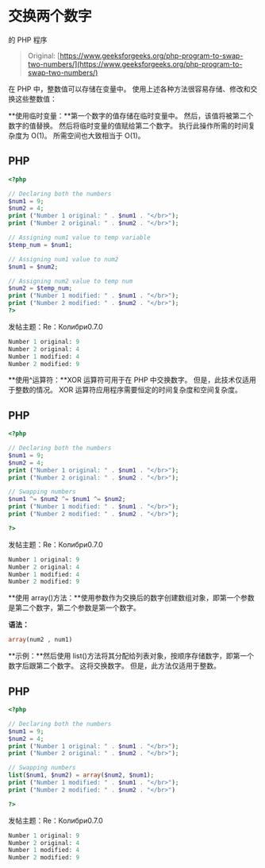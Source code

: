# 交换两个数字

的 PHP 程序

> Original: [https://www.geeksforgeeks.org/php-program-to-swap-two-numbers/](https://www.geeksforgeeks.org/php-program-to-swap-two-numbers/)

在 PHP 中，整数值可以存储在变量中。 使用上述各种方法很容易存储、修改和交换这些整数值：

**使用临时变量：**第一个数字的值存储在临时变量中。 然后，该值将被第二个数字的值替换。 然后将临时变量的值赋给第二个数字。 执行此操作所需的时间复杂度为 O(1)。 所需空间也大致相当于 O(1)。

## PHP

```php
<?php

// Declaring both the numbers
$num1 = 9;
$num2 = 4;
print ("Number 1 original: " . $num1 . "</br>");
print ("Number 2 original: " . $num2 . "</br>");

// Assigning num1 value to temp variable
$temp_num = $num1;

// Assigning num1 value to num2
$num1 = $num2;

// Assigning num2 value to temp num
$num2 = $temp_num;
print ("Number 1 modified: " . $num1 . "</br>");
print ("Number 2 modified: " . $num2 . "</br>");
?> 
```

发帖主题：Re：Колибри0.7.0

```php
Number 1 original: 9
Number 2 original: 4
Number 1 modified: 4
Number 2 modified: 9
```

**使用^运算符：**XOR 运算符可用于在 PHP 中交换数字。 但是，此技术仅适用于整数的情况。 XOR 运算符应用程序需要恒定的时间复杂度和空间复杂度。

## PHP

```php
<?php

// Declaring both the numbers
$num1 = 9;
$num2 = 4;
print ("Number 1 original: " . $num1 . "</br>");
print ("Number 2 original: " . $num2 . "</br>");

// Swapping numbers
$num1 ^= $num2 ^= $num1 ^= $num2;
print ("Number 1 modified: " . $num1 . "</br>");
print ("Number 2 modified: " . $num2 . "</br>");

?>
```

发帖主题：Re：Колибри0.7.0

```php
Number 1 original: 9
Number 2 original: 4
Number 1 modified: 4
Number 2 modified: 9
```

**使用 array()方法：**使用参数作为交换后的数字创建数组对象，即第一个参数是第二个数字，第二个参数是第一个数字。

**语法：**

```php
array(num2 , num1)
```

**示例：**然后使用 list()方法将其分配给列表对象，按顺序存储数字，即第一个数字后跟第二个数字。 这将交换数字。 但是，此方法仅适用于整数。

## PHP

```php
<?php

// Declaring both the numbers
$num1 = 9;
$num2 = 4;
print ("Number 1 original: " . $num1 . "</br>");
print ("Number 2 original: " . $num2 . "</br>");

// Swapping numbers
list($num1, $num2) = array($num2, $num1);
print ("Number 1 modified: " . $num1 . "</br>");
print ("Number 2 modified: " . $num2 . "</br>")

?>
```

发帖主题：Re：Колибри0.7.0

```php
Number 1 original: 9
Number 2 original: 4
Number 1 modified: 4
Number 2 modified: 9
```